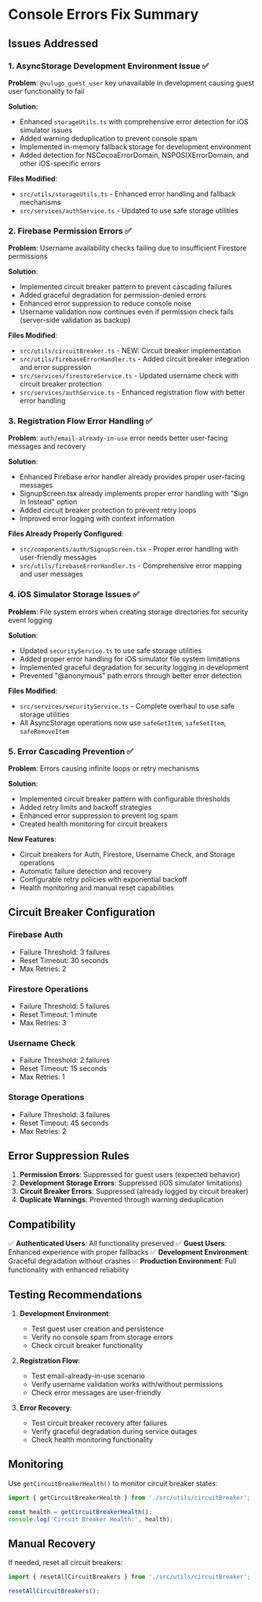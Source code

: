 # Console Errors Fix Summary

## Issues Addressed

### 1. **AsyncStorage Development Environment Issue** ✅
**Problem**: `@vulugo_guest_user` key unavailable in development causing guest user functionality to fail

**Solution**:
- Enhanced `storageUtils.ts` with comprehensive error detection for iOS simulator issues
- Added warning deduplication to prevent console spam
- Implemented in-memory fallback storage for development environment
- Added detection for NSCocoaErrorDomain, NSPOSIXErrorDomain, and other iOS-specific errors

**Files Modified**:
- `src/utils/storageUtils.ts` - Enhanced error handling and fallback mechanisms
- `src/services/authService.ts` - Updated to use safe storage utilities

### 2. **Firebase Permission Errors** ✅
**Problem**: Username availability checks failing due to insufficient Firestore permissions

**Solution**:
- Implemented circuit breaker pattern to prevent cascading failures
- Added graceful degradation for permission-denied errors
- Enhanced error suppression to reduce console noise
- Username validation now continues even if permission check fails (server-side validation as backup)

**Files Modified**:
- `src/utils/circuitBreaker.ts` - NEW: Circuit breaker implementation
- `src/utils/firebaseErrorHandler.ts` - Added circuit breaker integration and error suppression
- `src/services/firestoreService.ts` - Updated username check with circuit breaker protection
- `src/services/authService.ts` - Enhanced registration flow with better error handling

### 3. **Registration Flow Error Handling** ✅
**Problem**: `auth/email-already-in-use` error needs better user-facing messages and recovery

**Solution**:
- Enhanced Firebase error handler already provides proper user-facing messages
- SignupScreen.tsx already implements proper error handling with "Sign In Instead" option
- Added circuit breaker protection to prevent retry loops
- Improved error logging with context information

**Files Already Properly Configured**:
- `src/components/auth/SignupScreen.tsx` - Proper error handling with user-friendly messages
- `src/utils/firebaseErrorHandler.ts` - Comprehensive error mapping and user messages

### 4. **iOS Simulator Storage Issues** ✅
**Problem**: File system errors when creating storage directories for security event logging

**Solution**:
- Updated `securityService.ts` to use safe storage utilities
- Added proper error handling for iOS simulator file system limitations
- Implemented graceful degradation for security logging in development
- Prevented "@anonymous" path errors through better error detection

**Files Modified**:
- `src/services/securityService.ts` - Complete overhaul to use safe storage utilities
- All AsyncStorage operations now use `safeGetItem`, `safeSetItem`, `safeRemoveItem`

### 5. **Error Cascading Prevention** ✅
**Problem**: Errors causing infinite loops or retry mechanisms

**Solution**:
- Implemented circuit breaker pattern with configurable thresholds
- Added retry limits and backoff strategies
- Enhanced error suppression to prevent log spam
- Created health monitoring for circuit breakers

**New Features**:
- Circuit breakers for Auth, Firestore, Username Check, and Storage operations
- Automatic failure detection and recovery
- Configurable retry policies with exponential backoff
- Health monitoring and manual reset capabilities

## Circuit Breaker Configuration

### Firebase Auth
- Failure Threshold: 3 failures
- Reset Timeout: 30 seconds
- Max Retries: 2

### Firestore Operations
- Failure Threshold: 5 failures
- Reset Timeout: 1 minute
- Max Retries: 3

### Username Check
- Failure Threshold: 2 failures
- Reset Timeout: 15 seconds
- Max Retries: 1

### Storage Operations
- Failure Threshold: 3 failures
- Reset Timeout: 45 seconds
- Max Retries: 2

## Error Suppression Rules

1. **Permission Errors**: Suppressed for guest users (expected behavior)
2. **Development Storage Errors**: Suppressed (iOS simulator limitations)
3. **Circuit Breaker Errors**: Suppressed (already logged by circuit breaker)
4. **Duplicate Warnings**: Prevented through warning deduplication

## Compatibility

✅ **Authenticated Users**: All functionality preserved
✅ **Guest Users**: Enhanced experience with proper fallbacks
✅ **Development Environment**: Graceful degradation without crashes
✅ **Production Environment**: Full functionality with enhanced reliability

## Testing Recommendations

1. **Development Environment**:
   - Test guest user creation and persistence
   - Verify no console spam from storage errors
   - Check circuit breaker functionality

2. **Registration Flow**:
   - Test email-already-in-use scenario
   - Verify username validation works with/without permissions
   - Check error messages are user-friendly

3. **Error Recovery**:
   - Test circuit breaker recovery after failures
   - Verify graceful degradation during service outages
   - Check health monitoring functionality

## Monitoring

Use `getCircuitBreakerHealth()` to monitor circuit breaker states:

```typescript
import { getCircuitBreakerHealth } from './src/utils/circuitBreaker';

const health = getCircuitBreakerHealth();
console.log('Circuit Breaker Health:', health);
```

## Manual Recovery

If needed, reset all circuit breakers:

```typescript
import { resetAllCircuitBreakers } from './src/utils/circuitBreaker';

resetAllCircuitBreakers();
```
